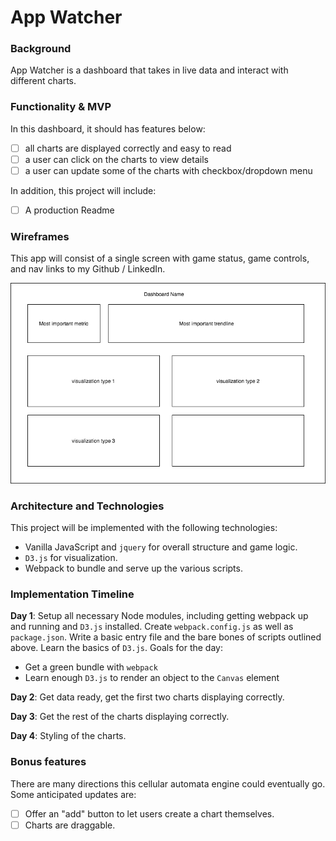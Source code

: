 # App Watcher

### Background

App Watcher is a dashboard that takes in live data and interact with different charts.

### Functionality & MVP  

In this dashboard, it should has features below:

- [ ] all charts are displayed correctly and easy to read
- [ ] a user can click on the charts to view details
- [ ] a user can update some of the charts with checkbox/dropdown menu

In addition, this project will include:

- [ ] A production Readme

### Wireframes

This app will consist of a single screen with game status, game controls, and nav links to my Github / LinkedIn.

![wireframes](images/wireframe.png)

### Architecture and Technologies

This project will be implemented with the following technologies:

- Vanilla JavaScript and `jquery` for overall structure and game logic.
- `D3.js` for visualization.
- Webpack to bundle and serve up the various scripts.

### Implementation Timeline

**Day 1**: Setup all necessary Node modules, including getting webpack up and running and `D3.js` installed.  Create `webpack.config.js` as well as `package.json`.  Write a basic entry file and the bare bones of scripts outlined above.  Learn the basics of `D3.js`.  Goals for the day:

- Get a green bundle with `webpack`
- Learn enough `D3.js` to render an object to the `Canvas` element

**Day 2**: Get data ready, get the first two charts displaying correctly.

**Day 3**: Get the rest of the charts displaying correctly.

**Day 4**: Styling of the charts.


### Bonus features

There are many directions this cellular automata engine could eventually go.  Some anticipated updates are:

- [ ] Offer an "add" button to let users create a chart themselves.
- [ ] Charts are draggable.